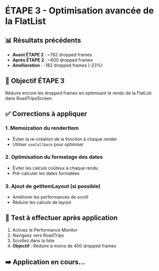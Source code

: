 # ÉTAPE 3 - Optimisation avancée de la FlatList

## 📊 Résultats précédents
- **Avant ÉTAPE 2** : ~782 dropped frames
- **Après ÉTAPE 2** : ~600 dropped frames
- **Amélioration** : -182 dropped frames (-23%)

## 🎯 Objectif ÉTAPE 3
Réduire encore les dropped frames en optimisant le rendu de la FlatList dans RoadTripsScreen.

## ✅ Corrections à appliquer

### 1. Memoization du renderItem
- Éviter la re-création de la fonction à chaque render
- Utiliser `useCallback` pour optimiser

### 2. Optimisation du formatage des dates
- Éviter les calculs coûteux à chaque rendu
- Pré-calculer les dates formatées

### 3. Ajout de getItemLayout (si possible)
- Améliorer les performances de scroll
- Réduire les calculs de layout

## 🧪 Test à effectuer après application
1. Activez le Performance Monitor
2. Naviguez vers RoadTrips
3. Scrollez dans la liste
4. **Objectif** : Réduire à moins de 400 dropped frames

## ➡️ Application en cours...
